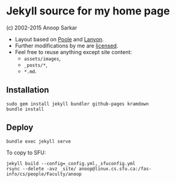 # Jekyll source for my home page

(c) 2002-2015 Anoop Sarkar

* Layout based on [Poole](http://getpoole.com) and [Lanyon](http://lanyon.getpoole.com).
* Further modifications by me are [licensed](LICENSE.md).
* Feel free to reuse anything except site content:
  * `assets/images`,
  * `_posts/*`,
  * `*.md`.

## Installation

    sudo gem install jekyll bundler github-pages kramdown
    bundle install

## Deploy

    bundle exec jekyll serve

To copy to SFU:

    jekyll build --config=_config.yml,_sfuconfig.yml
    rsync --delete -avz _site/ anoop@linux.cs.sfu.ca:/fas-info/cs/people/Faculty/anoop

